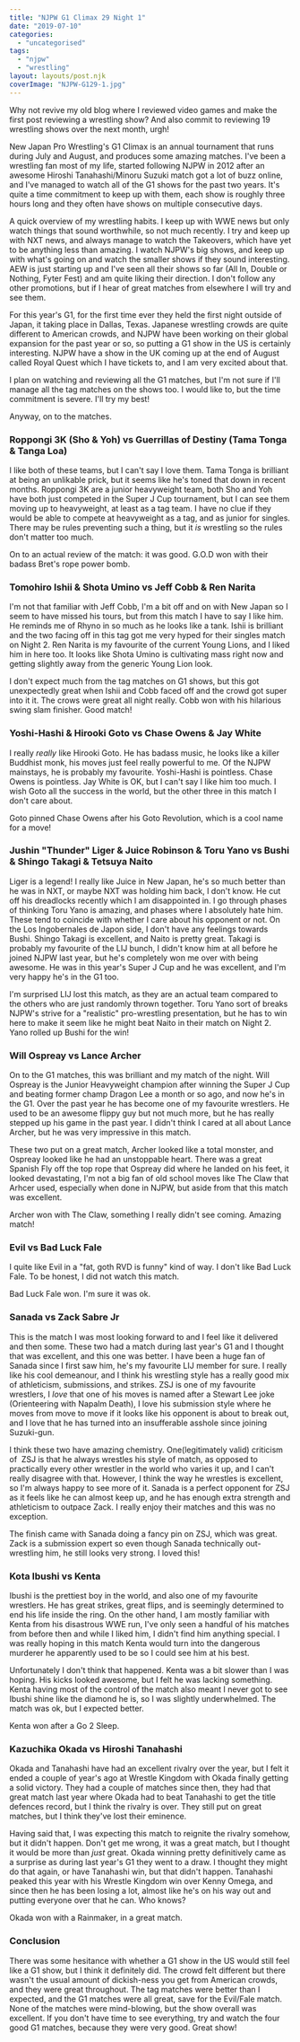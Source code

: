 ```yaml
---
title: "NJPW G1 Climax 29 Night 1"
date: "2019-07-10"
categories: 
  - "uncategorised"
tags: 
  - "njpw"
  - "wrestling"
layout: layouts/post.njk
coverImage: "NJPW-G129-1.jpg"
---
```


Why not revive my old blog where I reviewed video games and make the first post reviewing a wrestling show? And also commit to reviewing 19 wrestling shows over the next month, urgh!

New Japan Pro Wrestling's G1 Climax is an annual tournament that runs during July and August, and produces some amazing matches. I've been a wrestling fan most of my life, started following NJPW in 2012 after an awesome Hiroshi Tanahashi/Minoru Suzuki match got a lot of buzz online, and I've managed to watch all of the G1 shows for the past two years. It's quite a time commitment to keep up with them, each show is roughly three hours long and they often have shows on multiple consecutive days.

A quick overview of my wrestling habits. I keep up with WWE news but only watch things that sound worthwhile, so not much recently. I try and keep up with NXT news, and always manage to watch the Takeovers, which have yet to be anything less than amazing. I watch NJPW's big shows, and keep up with what's going on and watch the smaller shows if they sound interesting. AEW is just starting up and I've seen all their shows so far (All In, Double or Nothing, Fyter Fest) and am quite liking their direction. I don't follow any other promotions, but if I hear of great matches from elsewhere I will try and see them.

For this year's G1, for the first time ever they held the first night outside of Japan, it taking place in Dallas, Texas. Japanese wrestling crowds are quite different to American crowds, and NJPW have been working on their global expansion for the past year or so, so putting a G1 show in the US is certainly interesting. NJPW have a show in the UK coming up at the end of August called Royal Quest which I have tickets to, and I am very excited about that.

I plan on watching and reviewing all the G1 matches, but I'm not sure if I'll manage all the tag matches on the shows too. I would like to, but the time commitment is severe. I'll try my best!

Anyway, on to the matches.

### Roppongi 3K (Sho & Yoh) vs Guerrillas of Destiny (Tama Tonga & Tanga Loa)

I like both of these teams, but I can't say I love them. Tama Tonga is brilliant at being an unlikable prick, but it seems like he's toned that down in recent months. Roppongi 3K are a junior heavyweight team, both Sho and Yoh have both just competed in the Super J Cup tournament, but I can see them moving up to heavyweight, at least as a tag team. I have no clue if they would be able to compete at heavyweight as a tag, and as junior for singles. There may be rules preventing such a thing, but it _is_ wrestling so the rules don't matter too much.

On to an actual review of the match: it was good. G.O.D won with their badass Bret's rope power bomb.

### Tomohiro Ishii & Shota Umino vs Jeff Cobb & Ren Narita

I'm not that familiar with Jeff Cobb, I'm a bit off and on with New Japan so I seem to have missed his tours, but from this match I have to say I like him. He reminds me of Rhyno in so much as he looks like a tank. Ishii is brilliant and the two facing off in this tag got me very hyped for their singles match on Night 2. Ren Narita is my favourite of the current Young Lions, and I liked him in here too. It looks like Shota Umino is cultivating mass right now and getting slightly away from the generic Young Lion look.

I don't expect much from the tag matches on G1 shows, but this got unexpectedly great when Ishii and Cobb faced off and the crowd got super into it it. The crows were great all night really. Cobb won with his hilarious swing slam finisher. Good match!

### Yoshi-Hashi & Hirooki Goto vs Chase Owens & Jay White

I really _really_ like Hirooki Goto. He has badass music, he looks like a killer Buddhist monk, his moves just feel really powerful to me. Of the NJPW mainstays, he is probably my favourite. Yoshi-Hashi is pointless. Chase Owens is pointless. Jay White is OK, but I can't say I like him too much. I wish Goto all the success in the world, but the other three in this match I don't care about.

Goto pinned Chase Owens after his Goto Revolution, which is a cool name for a move!

### Jushin "Thunder" Liger & Juice Robinson & Toru Yano vs Bushi & Shingo Takagi & Tetsuya Naito

Liger is a legend! I really like Juice in New Japan, he's so much better than he was in NXT, or maybe NXT was holding him back, I don't know. He cut off his dreadlocks recently which I am disappointed in. I go through phases of thinking Toru Yano is amazing, and phases where I absolutely hate him. These tend to coincide with whether I care about his opponent or not. On the Los Ingobernales de Japon side, I don't have any feelings towards Bushi. Shingo Takagi is excellent, and Naito is pretty great. Takagi is probably my favourite of the LIJ bunch, I didn't know him at all before he joined NJPW last year, but he's completely won me over with being awesome. He was in this year's Super J Cup and he was excellent, and I'm very happy he's in the G1 too.

I'm surprised LIJ lost this match, as they are an actual team compared to the others who are just randomly thrown together. Toru Yano sort of breaks NJPW's strive for a "realistic" pro-wrestling presentation, but he has to win here to make it seem like he might beat Naito in their match on Night 2. Yano rolled up Bushi for the win!

### Will Ospreay vs Lance Archer

On to the G1 matches, this was brilliant and my match of the night. Will Ospreay is the Junior Heavyweight champion after winning the Super J Cup and beating former champ Dragon Lee a month or so ago, and now he's in the G1. Over the past year he has become one of my favourite wrestlers. He used to be an awesome flippy guy but not much more, but he has really stepped up his game in the past year. I didn't think I cared at all about Lance Archer, but he was very impressive in this match.

These two put on a great match, Archer looked like a total monster, and Ospreay looked like he had an unstoppable heart. There was a great Spanish Fly off the top rope that Ospreay did where he landed on his feet, it looked devastating, I'm not a big fan of old school moves like The Claw that Arhcer used, especially when done in NJPW, but aside from that this match was excellent.

Archer won with The Claw, something I really didn't see coming. Amazing match!

### Evil vs Bad Luck Fale

I quite like Evil in a "fat, goth RVD is funny" kind of way. I don't like Bad Luck Fale. To be honest, I did not watch this match.

Bad Luck Fale won. I'm sure it was ok.

### Sanada vs Zack Sabre Jr

This is the match I was most looking forward to and I feel like it delivered and then some. These two had a match during last year's G1 and I thought that was excellent, and this one was better. I have been a huge fan of Sanada since I first saw him, he's my favourite LIJ member for sure. I really like his cool demeanour, and I think his wrestling style has a really good mix of athleticism, submissions, and strikes. ZSJ is one of my favourite wrestlers, I _love_ that one of his moves is named after a Stewart Lee joke (Orienteering with Napalm Death), I love his submission style where he moves from move to move if it looks like his opponent is about to break out, and I love that he has turned into an insufferable asshole since joining Suzuki-gun.

I think these two have amazing chemistry. One(legitimately valid) criticism of  ZSJ is that he always wrestles his style of match, as opposed to practically every other wrestler in the world who varies it up, and I can't really disagree with that. However, I think the way he wrestles is excellent, so I'm always happy to see more of it. Sanada is a perfect opponent for ZSJ as it feels like he can almost keep up, and he has enough extra strength and athleticism to outpace Zack. I really enjoy their matches and this was no exception.

The finish came with Sanada doing a fancy pin on ZSJ, which was great. Zack is a submission expert so even though Sanada technically out-wrestling him, he still looks very strong. I loved this!

### Kota Ibushi vs Kenta

Ibushi is the prettiest boy in the world, and also one of my favourite wrestlers. He has great strikes, great flips, and is seemingly determined to end his life inside the ring. On the other hand, I am mostly familiar with Kenta from his disastrous WWE run, I've only seen a handful of his matches from before then and while I liked him, I didn't find him anything special. I was really hoping in this match Kenta would turn into the dangerous murderer he apparently used to be so I could see him at his best.

Unfortunately I don't think that happened. Kenta was a bit slower than I was hoping. His kicks looked awesome, but I felt he was lacking something. Kenta having most of the control of the match also meant I never got to see Ibushi shine like the diamond he is, so I was slightly underwhelmed. The match was ok, but I expected better.

Kenta won after a Go 2 Sleep.

### Kazuchika Okada vs Hiroshi Tanahashi

Okada and Tanahashi have had an excellent rivalry over the year, but I felt it ended a couple of year's ago at Wrestle Kingdom with Okada finally getting a solid victory. They had a couple of matches since then, they had that great match last year where Okada had to beat Tanahashi to get the title defences record, but I think the rivalry is over. They still put on great matches, but I think they've lost their eminence.

Having said that, I was expecting this match to reignite the rivalry somehow, but it didn't happen. Don't get me wrong, it was a great match, but I thought it would be more than _just_ great. Okada winning pretty definitively came as a surprise as during last year's G1 they went to a draw. I thought they might do that again, or have Tanahashi win, but that didn't happen. Tanahashi peaked this year with his Wrestle Kingdom win over Kenny Omega, and since then he has been losing a lot, almost like he's on his way out and putting everyone over that he can. Who knows?

Okada won with a Rainmaker, in a great match.

### Conclusion

There was some hesitance with whether a G1 show in the US would still feel like a G1 show, but I think it definitely did. The crowd felt different but there wasn't the usual amount of dickish-ness you get from American crowds, and they were great throughout. The tag matches were better than I expected, and the G1 matches were all great, save for the Evil/Fale match. None of the matches were mind-blowing, but the show overall was excellent. If you don't have time to see everything, try and watch the four good G1 matches, because they were very good. Great show!
